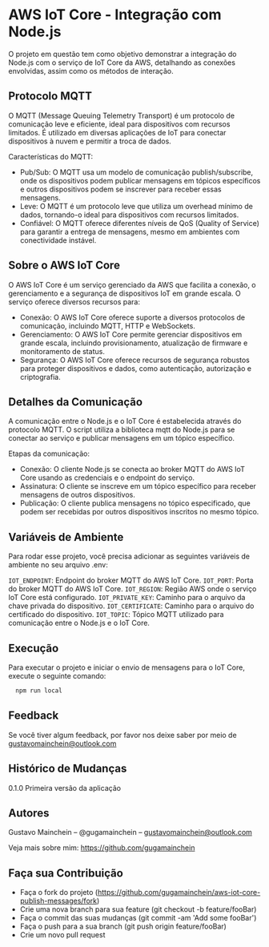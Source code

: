 # AWS IoT Core - Integração com Node.js

O projeto em questão tem como objetivo demonstrar a integração do Node.js com o serviço de IoT Core da AWS, detalhando as conexões envolvidas, assim como os métodos de interação.

## Protocolo MQTT

O MQTT (Message Queuing Telemetry Transport) é um protocolo de comunicação leve e eficiente, ideal para dispositivos com recursos limitados. É utilizado em diversas aplicações de IoT para conectar dispositivos à nuvem e permitir a troca de dados.

Características do MQTT:

- Pub/Sub: O MQTT usa um modelo de comunicação publish/subscribe, onde os dispositivos podem publicar mensagens em tópicos específicos e outros dispositivos podem se inscrever para receber essas mensagens.
- Leve: O MQTT é um protocolo leve que utiliza um overhead mínimo de dados, tornando-o ideal para dispositivos com recursos limitados.
- Confiável: O MQTT oferece diferentes níveis de QoS (Quality of Service) para garantir a entrega de mensagens, mesmo em ambientes com conectividade instável.

## Sobre o AWS IoT Core

O AWS IoT Core é um serviço gerenciado da AWS que facilita a conexão, o gerenciamento e a segurança de dispositivos IoT em grande escala. O serviço oferece diversos recursos para:

- Conexão: O AWS IoT Core oferece suporte a diversos protocolos de comunicação, incluindo MQTT, HTTP e WebSockets.
- Gerenciamento: O AWS IoT Core permite gerenciar dispositivos em grande escala, incluindo provisionamento, atualização de firmware e monitoramento de status.
- Segurança: O AWS IoT Core oferece recursos de segurança robustos para proteger dispositivos e dados, como autenticação, autorização e criptografia.

## Detalhes da Comunicação

A comunicação entre o Node.js e o IoT Core é estabelecida através do protocolo MQTT. O script utiliza a biblioteca mqtt do Node.js para se conectar ao serviço e publicar mensagens em um tópico específico.

Etapas da comunicação:

- Conexão: O cliente Node.js se conecta ao broker MQTT do AWS IoT Core usando as credenciais e o endpoint do serviço.
- Assinatura: O cliente se inscreve em um tópico específico para receber mensagens de outros dispositivos.
- Publicação: O cliente publica mensagens no tópico especificado, que podem ser recebidas por outros dispositivos inscritos no mesmo tópico.

## Variáveis de Ambiente

Para rodar esse projeto, você precisa adicionar as seguintes variáveis de ambiente no seu arquivo .env:

`IOT_ENDPOINT`: Endpoint do broker MQTT do AWS IoT Core.
`IOT_PORT`: Porta do broker MQTT do AWS IoT Core.
`IOT_REGION`: Região AWS onde o serviço IoT Core está configurado.
`IOT_PRIVATE_KEY`: Caminho para o arquivo da chave privada do dispositivo.
`IOT_CERTIFICATE`: Caminho para o arquivo do certificado do dispositivo.
`IOT_TOPIC`: Tópico MQTT utilizado para comunicação entre o Node.js e o IoT Core.

## Execução

Para executar o projeto e iniciar o envio de mensagens para o IoT Core, execute o seguinte comando:

```bash
  npm run local
```

## Feedback

Se você tiver algum feedback, por favor nos deixe saber por meio de gustavomainchein@outlook.com

## Histórico de Mudanças

0.1.0
Primeira versão da aplicação

## Autores

Gustavo Mainchein – @gugamainchein – gustavomainchein@outlook.com

Veja mais sobre mim: https://github.com/gugamainchein

## Faça sua Contribuição

- Faça o fork do projeto (https://github.com/gugamainchein/aws-iot-core-publish-messages/fork)
- Crie uma nova branch para sua feature (git checkout -b feature/fooBar)
- Faça o commit das suas mudanças (git commit -am 'Add some fooBar')
- Faça o push para a sua branch (git push origin feature/fooBar)
- Crie um novo pull request
